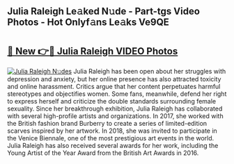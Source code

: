 ## Julia Raleigh Le𝚊ked N𝚞de - Part-tgs Video Photos - Hot Onlyf𝚊ns Le𝚊ks Ve9QE

# <h2><a href="http://ab77228.deff.icu/?id=Julia+Raleigh">🔗 New 👉🔴 Julia Raleigh VIDEO Photos</a></h2>

[![Julia Raleigh N𝚞des](https://i.imgur.com/rIISA9y.gif)](http://ab77228.deff.icu/?id=Julia+Raleigh)
Julia Raleigh has been open about her struggles with depression and anxiety, but her online presence has also attracted toxicity and online harassment. Critics argue that her content perpetuates harmful stereotypes and objectifies women. Some fans, meanwhile, defend her right to express herself and criticize the double standards surrounding female sexuality. Since her breakthrough exhibition, Julia Raleigh has collaborated with several high-profile artists and organizations. In 2017, she worked with the British fashion brand Burberry to create a series of limited-edition scarves inspired by her artwork. In 2018, she was invited to participate in the Venice Biennale, one of the most prestigious art events in the world. Julia Raleigh has also received several awards for her work, including the Young Artist of the Year Award from the British Art Awards in 2016.
